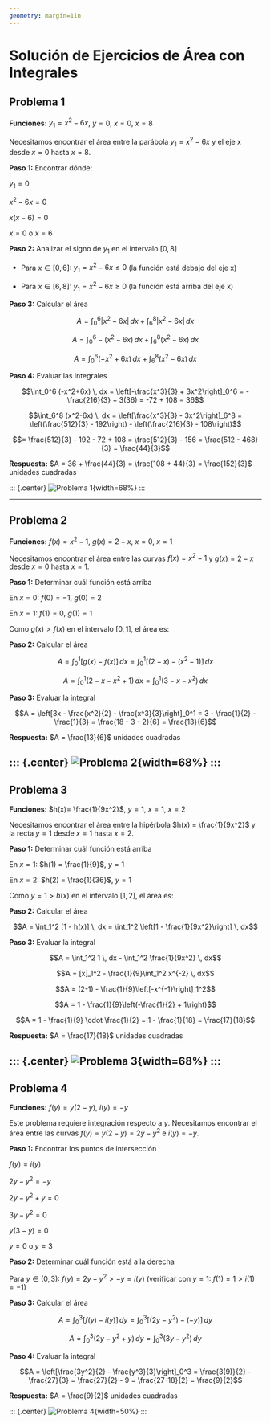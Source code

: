 ```yaml
---
geometry: margin=1in
---
```

# Solución de Ejercicios de Área con Integrales

## Problema 1
**Funciones:** $y_1 = x^2-6x$, $y=0$, $x=0$, $x=8$

Necesitamos encontrar el área entre la parábola $y_1 = x^2-6x$ y el eje x desde $x=0$ hasta $x=8$.

**Paso 1:** Encontrar dónde: 

$y_1 = 0$

$x^2-6x = 0$

$x(x-6) = 0$

$x = 0$ o $x = 6$

**Paso 2:** Analizar el signo de $y_1$ en el intervalo $[0,8]$

- Para $x \in [0,6]$: $y_1 = x^2-6x \leq 0$ (la función está debajo del eje x)

- Para $x \in [6,8]$: $y_1 = x^2-6x \geq 0$ (la función está arriba del eje x)

**Paso 3:** Calcular el área

$$A = \int_0^6 |x^2-6x| \, dx + \int_6^8 |x^2-6x| \, dx$$

$$A = \int_0^6 -(x^2-6x) \, dx + \int_6^8 (x^2-6x) \, dx$$

$$A = \int_0^6 (-x^2+6x) \, dx + \int_6^8 (x^2-6x) \, dx$$

**Paso 4:** Evaluar las integrales

$$\int_0^6 (-x^2+6x) \, dx = \left[-\frac{x^3}{3} + 3x^2\right]_0^6 = -\frac{216}{3} + 3(36) = -72 + 108 = 36$$

$$\int_6^8 (x^2-6x) \, dx = \left[\frac{x^3}{3} - 3x^2\right]_6^8 = \left(\frac{512}{3} - 192\right) - \left(\frac{216}{3} - 108\right)$$

$$= \frac{512}{3} - 192 - 72 + 108 = \frac{512}{3} - 156 = \frac{512 - 468}{3} = \frac{44}{3}$$

**Respuesta:** $A = 36 + \frac{44}{3} = \frac{108 + 44}{3} = \frac{152}{3}$ unidades cuadradas

::: {.center}
![Problema 1](images/problema1.jpeg){width=68%}
:::


---

## Problema 2
**Funciones:** $f(x) = x^2-1$, $g(x)=2-x$, $x=0$, $x=1$

Necesitamos encontrar el área entre las curvas $f(x) = x^2-1$ y $g(x) = 2-x$ desde $x=0$ hasta $x=1$.

**Paso 1:** Determinar cuál función está arriba

En $x=0$: $f(0) = -1$, $g(0) = 2$

En $x=1$: $f(1) = 0$, $g(1) = 1$

Como $g(x) > f(x)$ en el intervalo $[0,1]$, el área es:

**Paso 2:** Calcular el área

$$A = \int_0^1 [g(x) - f(x)] \, dx = \int_0^1 [(2-x) - (x^2-1)] \, dx$$

$$A = \int_0^1 (2-x-x^2+1) \, dx = \int_0^1 (3-x-x^2) \, dx$$

**Paso 3:** Evaluar la integral

$$A = \left[3x - \frac{x^2}{2} - \frac{x^3}{3}\right]_0^1 = 3 - \frac{1}{2} - \frac{1}{3} = \frac{18 - 3 - 2}{6} = \frac{13}{6}$$

**Respuesta:** $A = \frac{13}{6}$ unidades cuadradas

::: {.center}
![Problema 2](images/problema2.jpeg){width=68%}
:::
---

## Problema 3
**Funciones:** $h(x)= \frac{1}{9x^2}$, $y=1$, $x=1$, $x=2$

Necesitamos encontrar el área entre la hipérbola $h(x) = \frac{1}{9x^2}$ y la recta $y=1$ desde $x=1$ hasta $x=2$.

**Paso 1:** Determinar cuál función está arriba

En $x=1$: $h(1) = \frac{1}{9}$, $y=1$

En $x=2$: $h(2) = \frac{1}{36}$, $y=1$

Como $y=1 > h(x)$ en el intervalo $[1,2]$, el área es:

**Paso 2:** Calcular el área

$$A = \int_1^2 [1 - h(x)] \, dx = \int_1^2 \left[1 - \frac{1}{9x^2}\right] \, dx$$

**Paso 3:** Evaluar la integral

$$A = \int_1^2 1 \, dx - \int_1^2 \frac{1}{9x^2} \, dx$$

$$A = [x]_1^2 - \frac{1}{9}\int_1^2 x^{-2} \, dx$$

$$A = (2-1) - \frac{1}{9}\left[-x^{-1}\right]_1^2$$

$$A = 1 - \frac{1}{9}\left(-\frac{1}{2} + 1\right)$$

$$A = 1 - \frac{1}{9} \cdot \frac{1}{2} = 1 - \frac{1}{18} = \frac{17}{18}$$

**Respuesta:** $A = \frac{17}{18}$ unidades cuadradas

::: {.center}
![Problema 3](images/problema3.jpeg){width=68%}
:::
---

## Problema 4
**Funciones:** $f(y) = y(2-y)$, $i(y)=-y$

Este problema requiere integración respecto a $y$. Necesitamos encontrar el área entre las curvas $f(y) = y(2-y) = 2y-y^2$ e $i(y) = -y$.

**Paso 1:** Encontrar los puntos de intersección

$f(y) = i(y)$

$2y-y^2 = -y$

$2y-y^2+y = 0$

$3y-y^2 = 0$

$y(3-y) = 0$

$y = 0$ o $y = 3$

**Paso 2:** Determinar cuál función está a la derecha

Para $y \in (0,3)$: $f(y) = 2y-y^2 > -y = i(y)$ (verificar con $y=1$: $f(1)=1 > i(1)=-1$)

**Paso 3:** Calcular el área

$$A = \int_0^3 [f(y) - i(y)] \, dy = \int_0^3 [(2y-y^2) - (-y)] \, dy$$

$$A = \int_0^3 (2y-y^2+y) \, dy = \int_0^3 (3y-y^2) \, dy$$

**Paso 4:** Evaluar la integral

$$A = \left[\frac{3y^2}{2} - \frac{y^3}{3}\right]_0^3 = \frac{3(9)}{2} - \frac{27}{3} = \frac{27}{2} - 9 = \frac{27-18}{2} = \frac{9}{2}$$

**Respuesta:** $A = \frac{9}{2}$ unidades cuadradas

::: {.center}
![Problema 4](images/problema4.jpeg){width=50%}
:::